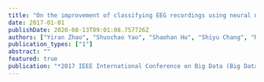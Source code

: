 ```yaml
---
title: "On the improvement of classifying EEG recordings using neural networks"
date: 2017-01-01
publishDate: 2020-08-13T09:01:08.757726Z
authors: ["Yiran Zhao", "Shuochao Yao", "Shaohan Hu", "Shiyu Chang", "Raghu Ganti", "Mudhakar Srivatsa", "Shen Li", "Tarek Abdelzaher"]
publication_types: ["1"]
abstract: ""
featured: true
publication: "*2017 IEEE International Conference on Big Data (Big Data)*"
---
```


